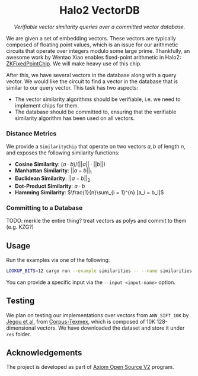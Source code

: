 <p align="center">
  <h1 align="center">
    Halo2 VectorDB
  </h1>
  <p align="center">
    <i>Verifiable vector similarity queries over a committed vector database.</i>
  </p>
</p>

We are given a set of embedding vectors. These vectors are typically composed of floating point values, which is an issue for our arithmetic circuits that operate over integers modulo some large prime. Thankfully, an awesome work by Wentao Xiao enables fixed-point arithmetic in Halo2: [ZKFixedPointChip](https://github.com/DCMMC/ZKFixedPointChip). We will make heavy use of this chip.

After this, we have several vectors in the database along with a query vector. We would like the circuit to find a vector in the database that is similar to our query vector. This task has two aspects:

-   The vector similarity algorithms should be verifiable, i.e. we need to implement chips for them.
-   The database should be committed to, ensuring that the verifiable similarity algorithm has been used on all vectors.

### Distance Metrics

We provide a `SimilarityChip` that operate on two vectors $a, b$ of length $n$, and exposes the following similarity functions:

-   **Cosine Similarity**: $(a \cdot b) / \left(||a|| \cdot ||b||\right)$
-   **Manhattan Similarity**: $||a-b||_{1}$
-   **Euclidean Similarity**: $||a-b||_{2}$
-   **Dot-Product Similarity**: $a \cdot b$
-   **Hamming Similarity**: $\frac{1}{n}\sum_{i = 1}^{n} [a_i = b_i]$

### Committing to a Database

TODO: merkle the entire thing? treat vectors as polys and commit to them (e.g. KZG?)

## Usage

Run the examples via one of the following:

```sh
LOOKUP_BITS=12 cargo run --example similarities -- --name similarities --input vec4 -k 13 mock
```

You can provide a specific input via the `--input <input-name>` option.

## Testing

We plan on testing our implementations over vectors from `ANN_SIFT_10K` by [Jégou et al.](https://inria.hal.science/inria-00514462/en) from [Corpus-Texmex](http://corpus-texmex.irisa.fr/), which is composed of 10K 128-dimensional vectors. We have downloaded the dataset and store it under `res` folder.

## Acknowledgements

The project is developed as part of [Axiom Open Source V2](https://www.axiom.xyz/open-source-v2) program.
